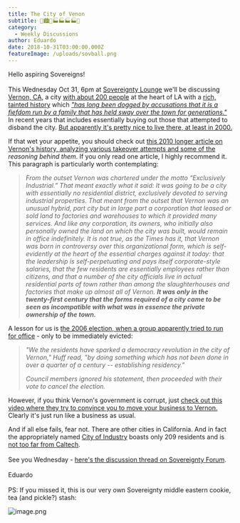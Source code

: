 ```yaml
---
title: The City of Venon
subtitle: 🌆🏙️🌇🏭🏭🏭🏭🏴󠁵󠁳󠁶󠁴󠁿
category:
  - Weekly Discussions
author: Eduardo
date: 2018-10-31T03:00:00.000Z
featureImage: /uploads/sovball.png
---
```

Hello aspiring Sovereigns!\
\
This Wednesday Oct 31, 6pm at [Sovereignty Lounge](https://i.imgur.com/zQNZHyv.jpg) we'll be discussing [Vernon, CA](https://en.wikipedia.org/wiki/Vernon,_California), a city [with about 200 people](http://www.latimes.com/local/california/la-me-vernon-housing-20150619-story.html) at the heart of LA with a [rich, tainted history](https://la.curbed.com/2017/5/19/15651412/vernon-ca-vinci-history-leonis) which *["has long been dogged by accusations that it is a fiefdom run by a family that has held sway over the town for generations."](http:)* In recent years that includes essentially buying out those that attempted to disband the city. [But apparently it's pretty nice to live there, at least in 2000.](http://articles.latimes.com/2000/apr/04/local/me-15840)



If that wet your appetite, you should check out [this 2010 longer article on Vernon's history, analyzing various takeover attempts and some of the](http://boryanabooks.com/?p=398) *reasoning behind them*. If you only read one article, I highly recommend it. This paragraph is particularly worth contemplating:

>
>
> *From the outset Vernon was chartered under the motto “Exclusively Industrial.” That meant exactly what it said: It was going to be a city with essentially no residential district, exclusively devoted to serving industrial properties. That meant from the outset that Vernon was an unusual hybrid, part city but in large part a corporation that leased or sold land to factories and warehouses to which it provided many services. And like any corporation, its owners, who initially also personally owned the land on which the city was built, would remain in office indefinitely. It is not true, as the Times has it, that Vernon was born in controversy over this organizational form, which is self-evidently at the heart of the essential charges against it today: that the leadership is self-perpetuating and pays itself corporate-style salaries, that the few residents are essentially employees rather than citizens, and that a number of the city officials live in actual residential parts of town rather than among the slaughterhouses and factories that make up almost all of Vernon. **It was only in the twenty-first century that the forms required of a city came to be seen as incompatible with what was in essence the private ownership of the town.***



A lesson for us is [the 2006 election, when a group apparently tried to run for office](http://articles.latimes.com/2006/feb/12/local/me-vernon12) - only to be immediately evicted:

>
>
> *"We the residents have sparked a democracy revolution in the city of Vernon," Huff read, "by doing something which has not been done in over a quarter of a century -- establishing residency."*
>
> *Council members ignored his statement, then proceeded with their vote to cancel the election.*



However, if you think Vernon's government is corrupt, just [check out this video where they try to convince you to move your business to Vernon.](http://www.cityofvernon.org/business) Clearly it's just run like a business as usual.



And if all else fails, fear not. There are other cities in California. And in fact the appropriately named [City of Industry](https://en.wikipedia.org/wiki/City_of_Industry,_California) boasts only 209 residents and is [not too far from Caltech](https://www.google.com/maps/place/City+of+Industry,+CA/@34.0324086,-117.9611889,13.38z/data=!4m5!3m4!1s0x80c2d60f20563aa5:0x8b2c162ac8ea7462!8m2!3d34.0197335!4d-117.9586754).\
\
See you Wednesday - [here's the discussion thread on Sovereignty Forum](http://forum.caltechsovereignty.club/t/oct-31-discussion-city-of-vernon-ca/32).\
\
Eduardo\
\
PS: If you missed it, this is our very own Sovereignty middle eastern cookie, tea (and pickle?) stash:



![image.png](https://mail.google.com/mail/u/0?ui=2&ik=731b35a246&attid=0.1&permmsgid=msg-a:r-4431697424131403963&th=166c3a18455e3329&view=fimg&sz=s0-l75-ft&attbid=ANGjdJ_5Emb-0syfm4A9l_2z0sCIKGwyI3x1SRl4L7VKAXnuKM49FuNkx3miM_SrjmlSeSEL8FNZI0amdXSWkvdc64Tw5_tTgjJDCwwXrqHD2t_O8XVXikgQ5eS8E1M&disp=emb&realattid=ii_jnvayacy0)